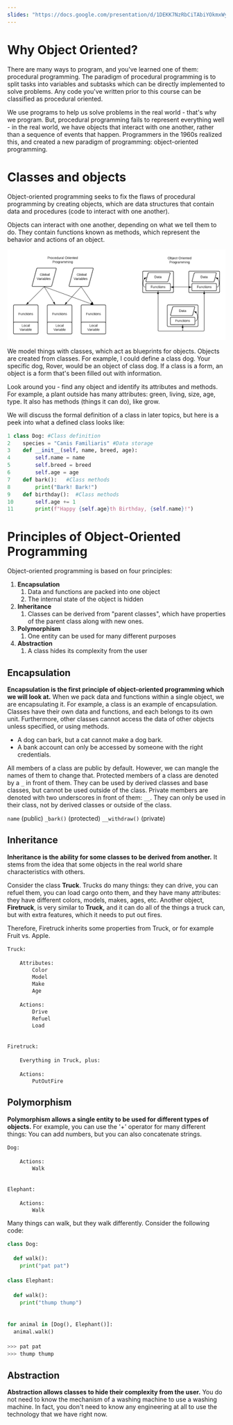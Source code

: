 ```yaml
---
slides: "https://docs.google.com/presentation/d/1DEKK7NzRbCiTAbiYOkmxWyrfgniQQKUUw5Zl1IUG-8M"
---
```


# Why Object Oriented?
There are many ways to program, and you've learned one of them: procedural programming. The paradigm of procedural programming is to split tasks into variables and subtasks which can be directly implemented to solve problems. Any code you've written prior to this course can be classified as procedural oriented.

We use programs to help us solve problems in the real world - that's why we program. But, procedural programming fails to represent everything well - in the real world, we have objects that interact with one another, rather than a sequence of events that happen. Programmers in the 1960s realized this, and created a new paradigm of programming: object-oriented programming. 
# Classes and objects
Object-oriented programming seeks to fix the flaws of procedural programming by creating objects, which are data structures that contain data and procedures (code to interact with one another). 

Objects can interact with one another, depending on what we tell them to do. They contain functions known as methods, which represent the behavior and actions of an object. 

![](object-oriented/popvsoop.png)


We model things with classes, which act as blueprints for objects. Objects are created from classes. For example, I could define a class dog. Your specific dog, Rover, would be an object of class dog. If a class is a form, an object is a form that's been filled out with information. 

Look around you - find any object and identify its attributes and methods. 
For example, a plant outside has many attributes: green, living, size, age, type. It also has methods (things it can do), like grow. 

We will discuss the formal definition of a class in later topics, but here is a peek into what a defined class looks like:
```python
1 class Dog: #Class definition
2	 species = "Canis Familiaris" #Data storage
3	 def __init__(self, name, breed, age):
4		 self.name = name
5		 self.breed = breed
6		 self.age = age
7	 def bark():   #Class methods
8		 print("Bark! Bark!")
9	 def birthday():  #Class methods
10		 self.age += 1
11		 print(f"Happy {self.age}th Birthday, {self.name}!")
```

# Principles of Object-Oriented Programming

Object-oriented programming is based on four principles:
1. **Encapsulation**
	1. Data and functions are packed into one object
	2. The internal state of the object is hidden
2. **Inheritance**
	1. Classes can be derived from "parent classes", which have properties of the parent class along with new ones.
3. **Polymorphism**
	1. One entity can be used for many different purposes
4. **Abstraction**
	1. A class hides its complexity from the user

## Encapsulation

**Encapsulation is the first principle of object-oriented programming which we will look at.** When we pack data and functions within a single object, we are encapsulating it. For example, a class is an example of encapsulation. Classes have their own data and functions, and each belongs to its own unit. Furthermore, other classes cannot access the data of other objects unless specified, or using methods.

- A dog can bark, but a cat cannot make a dog bark.
- A bank account can only be accessed by someone with the right credentials. 

All members of a class are public by default. However, we can mangle the names of them to change that.
Protected members of a class are denoted by a `_` in front of them. They can be used by derived classes and base classes, but cannot be used outside of the class.
Private members are denoted with two underscores in front of them: `__`. They can only be used in their class, not by derived classes or outside of the class.

`name` (public)
`_bark()` (protected)
`__withdraw()` (private)

## Inheritance

**Inheritance is the ability for some classes to be derived from another.** It stems from the idea that some objects in the real world share characteristics with others.

Consider the class **Truck**. Trucks do many things: they can drive, you can refuel them, you can load cargo onto them, and they have many attributes: they have different colors, models, makes, ages, etc. Another object, **Firetruck**, is very similar to **Truck,** and it can do all of the things a truck can, but with extra features, which it needs to put out fires.

Therefore, Firetruck inherits some properties from Truck, or for example Fruit vs. Apple.

```
Truck:

	Attributes:
		Color
		Model
		Make
		Age

	Actions:
		Drive
		Refuel
		Load


Firetruck:

	Everything in Truck, plus:
	
	Actions:
		PutOutFire
```

## Polymorphism

**Polymorphism allows a single entity to be used for different types of objects.** For example, you can use the '+' operator for many different things: You can add numbers, but you can also concatenate strings. 

```
Dog:

	Actions:
		Walk 


Elephant:

	Actions:
		Walk 
```

Many things can walk, but they walk differently. Consider the following code:

```python
class Dog:

  def walk():
    print("pat pat")
    
class Elephant:

  def walk():
    print("thump thump")
    

for animal in [Dog(), Elephant()]:
  animal.walk()

>>> pat pat
>>> thump thump
```

## Abstraction

**Abstraction allows classes to hide their complexity from the user.** You do not need to know the mechanism of a washing machine to use a washing machine. In fact, you don't need to know any engineering at all to use the technology that we have right now. 
